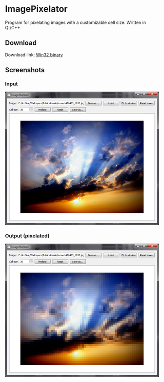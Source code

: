 # ImagePixelator
Program for pixelating images with a customizable cell size. Written in Qt/C++.

## Download

Download link: [Win32 binary](https://github.com/Extender/ImagePixelator/raw/master/bin/imagepixelator-v1.0-bin-win32.zip)

## Screenshots

### Input

![Input screenshot](ScreenshotInput.png)

### Output (pixelated)

![Output screenshot](ScreenshotPixelated.png)
